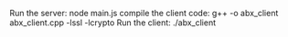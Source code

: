 Run the server: node main.js
compile the client code: g++ -o abx_client abx_client.cpp -lssl -lcrypto
Run the client: ./abx_client
